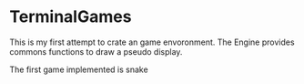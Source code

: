 # TerminalGames

This is my first attempt to crate an game envoronment.
The Engine provides commons functions to draw a pseudo display.

The first game implemented is snake
